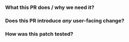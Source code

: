 <!--  Thanks for sending a pull request!

BEFORE SUBMITTING, PLEASE READ https://docs.vllm.ai/en/latest/contributing/overview.html

-->
### What this PR does / why we need it?
<!--
- Please clarify what changes you are proposing. The purpose of this section is to outline the changes and how this PR fixes the issue.
If possible, please consider writing useful notes for better and faster reviews in your PR.

- Please clarify why the changes are needed. For instance, the use case and bug description.

- Fixes #
-->

### Does this PR introduce _any_ user-facing change?
<!--
Note that it means *any* user-facing change including all aspects such as API, interface or other behavior changes.
Documentation-only updates are not considered user-facing changes.
-->

### How was this patch tested?
<!--
CI passed with new added/existing test.
If it was tested in a way different from regular unit tests, please clarify how you tested step by step, ideally copy and paste-able, so that other reviewers can test and check, and descendants can verify in the future.
If tests were not added, please describe why they were not added and/or why it was difficult to add.
-->
